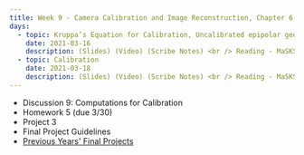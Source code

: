 ```yaml
---
title: Week 9 - Camera Calibration and Image Reconstruction, Chapter 6 of MaSKS
days:
  - topic: Kruppa’s Equation for Calibration, Uncalibrated epipolar geometry 
    date: 2021-03-16
    description: (Slides) (Video) (Scribe Notes) <br /> Reading - MaSKS Ch 6
  - topic: Calibration 
    date: 2021-03-18
    description: (Slides) (Video) (Scribe Notes) <br /> Reading - MaSKS Ch 6
---
```


- Discussion 9: Computations for Calibration
- Homework 5 (due 3/30)
- Project 3
- Final Project Guidelines
- [Previous Years' Final Projects](../assets/proj/prevProjects.zip)
